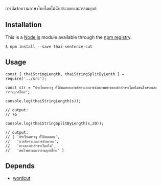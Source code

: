 การตัดข้อความภาษาไทยโดยไม่นับสระลอยและวรรณยุกต์

## Installation

This is a [Node.js](https://nodejs.org/en/) module available through the
[npm registry](https://www.npmjs.com/).

```
$ npm install --save thai-sentence-cut
```

## Usage

```
const { thaiStringLength, thaiStringSplitByLenth } = require('../src');

const str = "ประโยคยาวๆ ที่ใช้ทดสอบการตัดคำและการนับความยาวของตัวอักขระโดยไม่สนใจสระและวรรณยุกต์ไทย";

console.log(thaiStringLength(s));

// output:
// 76

console.log(thaiStringSplitByLength(s,20));

// output:
// [ 'ประโยคยาวๆ ที่ใช้ทดสอบ',
//   'การตัดคำและการนับความ',
//   'ยาวของตัวอักขระโดยไม่',
//   'สนใจสระและวรรณยุกต์ไทย' ]
```

## Depends
- [wordcut](https://www.npmjs.com/package/wordcut)